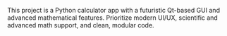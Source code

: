 <!-- Use this file to provide workspace-specific custom instructions to Copilot. For more details, visit https://code.visualstudio.com/docs/copilot/copilot-customization#_use-a-githubcopilotinstructionsmd-file -->

This project is a Python calculator app with a futuristic Qt-based GUI and advanced mathematical features. Prioritize modern UI/UX, scientific and advanced math support, and clean, modular code.
